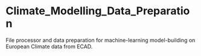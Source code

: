 # Climate_Modelling_Data_Preparation
File processor and data preparation for machine-learning model-building on European Climate data from ECAD. 
